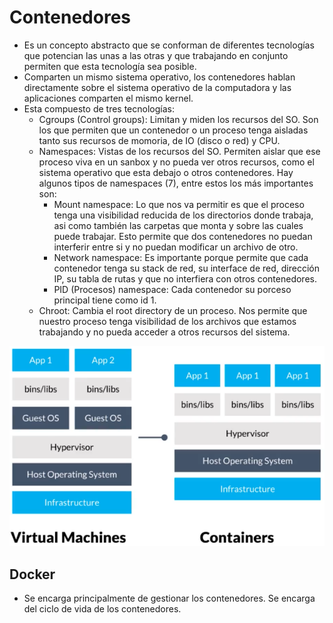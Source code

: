 # Contenedores

* Es un concepto abstracto que se conforman de diferentes tecnologías que potencian las unas a las otras y que trabajando en conjunto permiten que esta tecnología sea posible.
* Comparten un mismo sistema operativo, los contenedores hablan directamente sobre el sistema operativo de la computadora y las aplicaciones comparten el mismo kernel.
* Esta compuesto de tres tecnologías:
  * Cgroups (Control groups): Limitan y miden los recursos del SO. Son los que permiten que un contenedor o un proceso tenga aisladas tanto sus recursos de momoria, de IO (disco o red) y CPU.
  * Namespaces: Vistas de los recursos del SO. Permiten aislar que ese proceso viva en un sanbox y no pueda ver otros recursos, como el sistema operativo que esta debajo o otros contenedores. Hay algunos tipos de namespaces (7), entre estos los más importantes son:
    * Mount namespace: Lo que nos va permitir es que el proceso tenga una visibilidad reducida de los directorios donde trabaja, asi como también las carpetas que monta y sobre las cuales puede trabajar. Esto permite que dos contenedores no puedan interferir entre si y no puedan modificar un archivo de otro.
    * Network namespace: Es importante porque permite que cada contenedor tenga su stack de red, su interface de red, dirección IP, su tabla de rutas y que no interfiera con otros contenedores.
    * PID (Procesos) namespace: Cada contenedor su porceso principal tiene como id 1.
  * Chroot: Cambia el root directory de un proceso. Nos permite que nuestro proceso tenga visibilidad de los archivos que estamos trabajando y no pueda acceder a otros recursos del sistema.

![image-20201102094914981](./assets/kubernetes.png)

## Docker

* Se encarga principalmente de gestionar los contenedores. Se encarga del ciclo de vida de los contenedores.